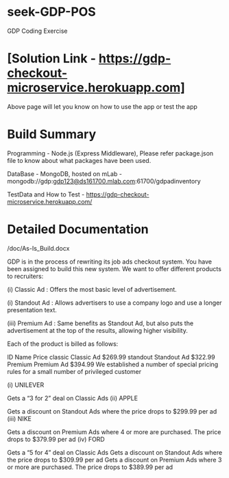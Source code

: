 # seek-GDP-POS
GDP Coding Exercise

# [Solution Link - https://gdp-checkout-microservice.herokuapp.com]
  Above page will let you know on how to use the app or test the app

# Build Summary
  Programming - Node.js (Express Middleware), Please refer package.json file to know about what packages have been used.

  DataBase - MongoDB, hosted on mLab - mongodb://gdp:gdp123@ds161700.mlab.com:61700/gdpadinventory

  TestData and How to Test - https://gdp-checkout-microservice.herokuapp.com/

# Detailed Documentation 
  /doc/As-Is_Build.docx

GDP is in the process of rewriting its job ads checkout system. You have been assigned to build this new system. We want to offer different products to recruiters:

(i) Classic Ad : Offers the most basic level of advertisement.

(i) Standout Ad : Allows advertisers to use a company logo and use a longer presentation text.

(iii) Premium Ad : Same benefits as Standout Ad, but also puts the advertisement at the top of the results, allowing higher visibility.

Each of the product is billed as follows:

ID	Name	Price
classic	Classic Ad	$269.99
standout	Standout Ad	$322.99
Premium	Premium Ad	$394.99
We established a number of special pricing rules for a small number of privileged customer

(i) UNILEVER

Gets a “3 for 2” deal on Classic Ads
(ii) APPLE

Gets a discount on Standout Ads where the price drops to $299.99 per ad
(iii) NIKE

Gets a discount on Premium Ads where 4 or more are purchased. The price drops to $379.99 per ad
(iv) FORD

Gets a “5 for 4” deal on Classic Ads
Gets a discount on Standout Ads where the price drops to $309.99 per ad
Gets a discount on Premium Ads where 3 or more are purchased. The price drops to $389.99 per ad
